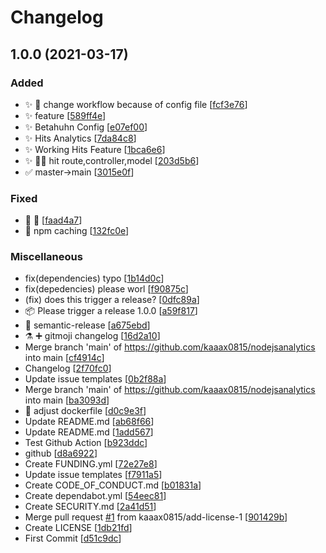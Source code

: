 # Changelog

<a name="1.0.0"></a>
## 1.0.0 (2021-03-17)

### Added

- ✨ 💚 change workflow because of config file [[fcf3e76](https://github.com/kaaax0815/nodejsanalytics/commit/fcf3e76e2e3ce9878e74b6354ec17b741d3e1e61)]
- ✨ feature [[589ff4e](https://github.com/kaaax0815/nodejsanalytics/commit/589ff4e73e9b7d8b6d4e083e092c71fda222323b)]
- ✨ Betahuhn Config [[e07ef00](https://github.com/kaaax0815/nodejsanalytics/commit/e07ef00bd7880184bc0f42106481390d3820e70b)]
- ✨ Hits Analytics [[7da84c8](https://github.com/kaaax0815/nodejsanalytics/commit/7da84c8fed847101425cb312ad99c019dc5de89c)]
- ✨ Working Hits Feature [[1bca6e6](https://github.com/kaaax0815/nodejsanalytics/commit/1bca6e619bd705771a323502195435fcaf0c2e15)]
- ✨ 🚧💩 hit route,controller,model [[203d5b6](https://github.com/kaaax0815/nodejsanalytics/commit/203d5b61c1a8ec644db4f9b2dfcc32a150381ac4)]
- ✅ master-&gt;main [[3015e0f](https://github.com/kaaax0815/nodejsanalytics/commit/3015e0f3d7de68a114d768dfc34800d1068746f1)]

### Fixed

- 💚 🚀 [[faad4a7](https://github.com/kaaax0815/nodejsanalytics/commit/faad4a7d0f5ffb28262ab4fd00bea3e5b3c49e1b)]
- 💚 npm caching [[132fc0e](https://github.com/kaaax0815/nodejsanalytics/commit/132fc0e93b70acb119966b43d9b8fed80f181564)]

### Miscellaneous

-  fix(dependencies) typo [[1b14d0c](https://github.com/kaaax0815/nodejsanalytics/commit/1b14d0cdac20350b0a23b8c5e6040979a5c15652)]
-  fix(depedencies) please worl [[f90875c](https://github.com/kaaax0815/nodejsanalytics/commit/f90875ca21b52c58aa38eae4306b86ed4a8df4ea)]
-  (fix) does this trigger a release? [[0dfc89a](https://github.com/kaaax0815/nodejsanalytics/commit/0dfc89a6203bf0b2eeaa3f284369197033b1213f)]
- 📦 Please trigger a release 1.0.0 [[a59f817](https://github.com/kaaax0815/nodejsanalytics/commit/a59f817182e7c0e6c330f5b6ad9f746002546f88)]
-  👷 semantic-release [[a675ebd](https://github.com/kaaax0815/nodejsanalytics/commit/a675ebd6121dd432b251e828a6f667e89828d014)]
- ⚗️ ➕ gitmoji changelog [[16d2a10](https://github.com/kaaax0815/nodejsanalytics/commit/16d2a109ca3737417a3f071b936e084a34d8d52d)]
-  Merge branch &#x27;main&#x27; of https://github.com/kaaax0815/nodejsanalytics into main [[cf4914c](https://github.com/kaaax0815/nodejsanalytics/commit/cf4914c26ae1d6a01d4e253c7877b08a40ec775f)]
-  Changelog [[2f70fc0](https://github.com/kaaax0815/nodejsanalytics/commit/2f70fc052793038dcbb7eb44f0a5897aeb028d06)]
-  Update issue templates [[0b2f88a](https://github.com/kaaax0815/nodejsanalytics/commit/0b2f88ac7900d17dd00c06a40869a3ee82ab3bfa)]
-  Merge branch &#x27;main&#x27; of https://github.com/kaaax0815/nodejsanalytics into main [[ba3093d](https://github.com/kaaax0815/nodejsanalytics/commit/ba3093dc611e7e80e702baa8a253cf63e24c7b7d)]
- 🔨 adjust dockerfile [[d0c9e3f](https://github.com/kaaax0815/nodejsanalytics/commit/d0c9e3f3d9c74aae8941f3c533eb27abd87dec4a)]
-  Update README.md [[ab68f66](https://github.com/kaaax0815/nodejsanalytics/commit/ab68f66590bb8e4ff62673e6946a040c23f63333)]
-  Update README.md [[1add567](https://github.com/kaaax0815/nodejsanalytics/commit/1add567320fe3637b1bc66b8df08f78bcd7f4936)]
-  Test Github Action [[b923ddc](https://github.com/kaaax0815/nodejsanalytics/commit/b923ddcc69b0c690bd0e18875d627af2a63ac611)]
-  github [[d8a6922](https://github.com/kaaax0815/nodejsanalytics/commit/d8a69226d67cafc90fabd6c54f758d34aefd85e3)]
-  Create FUNDING.yml [[72e27e8](https://github.com/kaaax0815/nodejsanalytics/commit/72e27e8b15839304006d963aee86e3237f2a93a7)]
-  Update issue templates [[f7911a5](https://github.com/kaaax0815/nodejsanalytics/commit/f7911a58a1d5bb79c101cc5f40677251fae4c806)]
-  Create CODE_OF_CONDUCT.md [[b01831a](https://github.com/kaaax0815/nodejsanalytics/commit/b01831a9bbc4561ac140cbf33e41db2f68c6c14c)]
-  Create dependabot.yml [[54eec81](https://github.com/kaaax0815/nodejsanalytics/commit/54eec81c5a7faf2e36103c8de121fc7ef7713969)]
-  Create SECURITY.md [[2a41d51](https://github.com/kaaax0815/nodejsanalytics/commit/2a41d511774280f762e0611384f2fd1eb6ada829)]
-  Merge pull request [#1](https://github.com/kaaax0815/nodejsanalytics/issues/1) from kaaax0815/add-license-1 [[901429b](https://github.com/kaaax0815/nodejsanalytics/commit/901429b49ecea68fc973bdabb7165f301642bc8a)]
-  Create LICENSE [[1db21fd](https://github.com/kaaax0815/nodejsanalytics/commit/1db21fdfbd9692c9998a308aca761fe5b0ca046e)]
-  First Commit [[d51c9dc](https://github.com/kaaax0815/nodejsanalytics/commit/d51c9dc1446e296301c03b75411aee579ab17682)]


